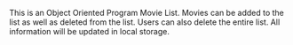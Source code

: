 This is an Object Oriented Program
Movie List. Movies can be added to 
the list as well as deleted from the
list. Users can also delete the entire list. All information will be updated in local storage. 